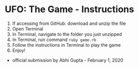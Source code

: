 # UFO: The Game - Instructions

1. If accessing from GitHub: download and unzip the file
2. Open Terminal
3. In Terminal, navigate to the folder you just unzipped
4. In Terminal, run command ```ruby game.rb```
5. Follow the instructions in Terminal to play the game
6. Enjoy!
 
 
  
* official submission by Abhi Gupta - February 1, 2020